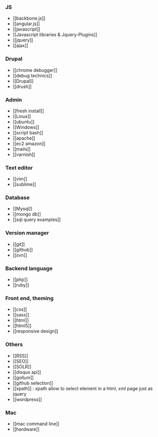 ### JS
* [[backbone.js]]
* [[angular.js]]   
* [[javascript]]
* [[Javascript libraries & Jquery-Plugins]]
* [[jquery]]
* [[ajax]]

### Drupal
* [[chrome debugger]]
* [[debug technics]]
* [[Drupal]]
* [[drush]]

### Admin
* [[fresh install]]
* [[Linux]]
* [[ubuntu]]
* [[Windows]]
* [[script bash]]
* [[apache]]
* [[ec2 amazon]]
* [[mails]]
* [[varnish]]

### Text editor
* [[vim]]
* [[sublime]]

### Database
* [[Mysql]]
* [[mongo db]]
* [[sql query examples]]

### Version manager
* [[git]]
* [[github]]
* [[svn]]

### Backend language
* [[php]]
* [[ruby]]

### Front end, theming 
* [[css]]
* [[sass]]
* [[html]]
* [[html5]]
* [[responsive design]]

### Others
* [[RSS]]
* [[SEO]]
* [[SOLR]]
* [[disqus api]]
* [[gollum]]
* [[github selection]]
* [[xpath]] : xpath allow to select element in a html, xml page just as jquery
* [[wordpress]]

### Mac
* [[mac command line]]
* [[hardware]]